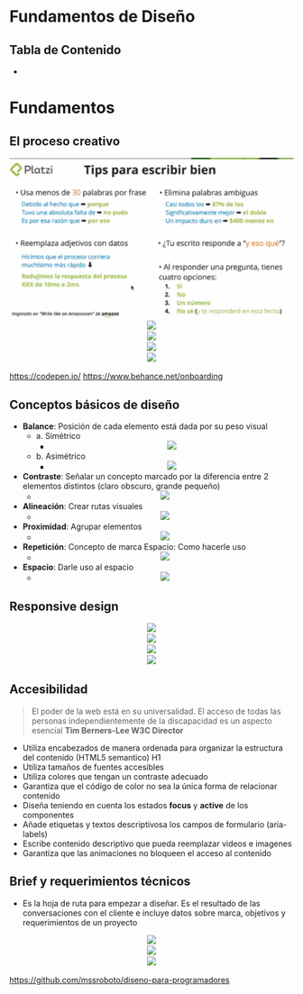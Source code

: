 # Fundamentos de Diseño <!-- omit in toc -->

## Tabla de Contenido<!-- omit in toc -->
- [](#)

# Fundamentos

## El proceso creativo

<div align="center">
  <img src="img/1.png">
</div>

<div align="center">
  <img src="img/2.png">
</div>

<div align="center">
  <img src="img/3.png">
</div>

<div align="center">
  <img src="img/4.png">
</div>

<div align="center">
  <img src="img/5.png">
</div>

https://codepen.io/
https://www.behance.net/onboarding

## Conceptos básicos de diseño

* **Balance**: Posición de cada elemento está dada por su peso visual
    * a. Simétrico
      * <div align="center">
        <img src="img/6.png">
      </div>
    * b. Asimétrico
      * <div align="center">
        <img src="img/7.png">
      </div>
* **Contraste**: Señalar un concepto marcado por la diferencia entre 2 elementos distintos (claro obscuro, grande pequeño)
    * <div align="center">
      <img src="img/8.png">
    </div>
* **Alineación**: Crear rutas visuales
    * <div align="center">
      <img src="img/9.png">
    </div>
* **Proximidad**: Agrupar elementos
    * <div align="center">
      <img src="img/10.png">
    </div>
* **Repetición**: Concepto de marca
Espacio: Como hacerle uso
    * <div align="center">
      <img src="img/11.png">
    </div>
* **Espacio**: Darle uso al espacio
    * <div align="center">
      <img src="img/12.png">
    </div>

## Responsive design

<div align="center">
    <img src="img/13.png">
</div>

<div align="center">
    <img src="img/14.png">
</div>

<div align="center">
    <img src="img/15.png">
</div>

<div align="center">
    <img src="img/16.png">
</div>

## Accesibilidad

> El poder de la web está en su universalidad. El acceso de todas las personas independientemente de la discapacidad es un aspecto esencial 
> **Tim Berners-Lee W3C Director**

* Utiliza encabezados de manera ordenada para organizar la estructura del contenido (HTML5 semantico) H1
* Utiliza tamaños de fuentes accesibles
* Utiliza colores que tengan un contraste adecuado
* Garantiza que el código de color no sea la única forma de relacionar contenido
* Diseña teniendo en cuenta los estados **focus** y **active** de los componentes
* Añade etiquetas y textos descriptivosa los campos de formulario (aria-labels)
* Escribe contenido descriptivo que pueda reemplazar videos e imagenes
* Garantiza que las animaciones no bloqueen el acceso al contenido

## Brief y requerimientos técnicos

* Es la hoja de ruta para empezar a diseñar. Es el resultado de las conversaciones con el cliente e incluye datos sobre marca, objetivos y requerimientos de un proyecto

<div align="center">
    <img src="img/17.png">
</div>

<div align="center">
    <img src="img/18.png">
</div>

<div align="center">
    <img src="img/19.png">
</div>

https://github.com/mssroboto/diseno-para-programadores
